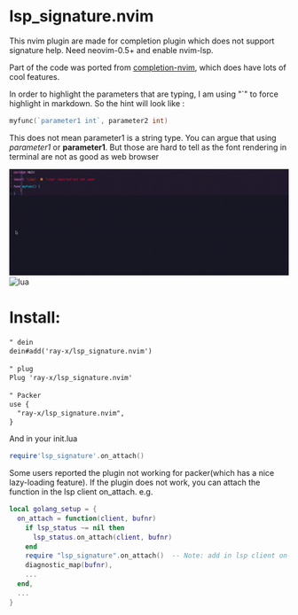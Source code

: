 # lsp_signature.nvim

This nvim plugin are made for completion plugin which does not support signature help.
Need neovim-0.5+ and enable nvim-lsp.

Part of the code was ported from [completion-nvim](https://github.com/nvim-lua/completion-nvim), which does have lots of cool features.

In order to highlight the parameters that are typing, I am using "\`" to force highlight in markdown. So the hint will look
like :

```go
myfunc(`parameter1 int`, parameter2 int)
```

This does not mean parameter1 is a string type.
You can argue that using _parameter1_ or **parameter1**. But those are hard to tell as the font rendering in terminal are
not as good as web browser

![lsp_signature_help.gif](https://github.com/ray-x/files/blob/master/img/sigature.gif?raw=true "signature")
![lua](https://user-images.githubusercontent.com/1681295/109505092-5b73fd80-7af0-11eb-9ec7-15b297c6e3be.png?raw=true "lua")

# Install:

```vim
" dein
dein#add('ray-x/lsp_signature.nvim')

" plug
Plug 'ray-x/lsp_signature.nvim'

" Packer
use {
  "ray-x/lsp_signature.nvim",
}
```

And in your init.lua

```lua
require'lsp_signature'.on_attach()
```

Some users reported the plugin not working for packer(which has a nice lazy-loading feature). If the plugin does not work, you can attach the function in the lsp client on_attach. e.g.

```lua
local golang_setup = {
  on_attach = function(client, bufnr)
    if lsp_status ~= nil then
      lsp_status.on_attach(client, bufnr)
    end
    require "lsp_signature".on_attach()  -- Note: add in lsp client on-attach
    diagnostic_map(bufnr),
    ...
  end,
  ...
}
```

